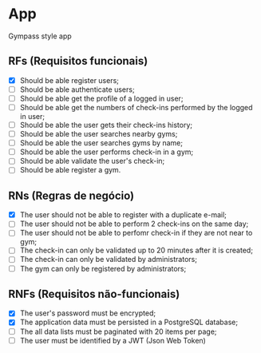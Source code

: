 # App

Gympass style app

## RFs (Requisitos funcionais)

- [x] Should be able register users;
- [ ] Should be able authenticate users;
- [ ] Should be able get the profile of a logged in user;
- [ ] Should be able get the numbers of check-ins performed by the logged in user;
- [ ] Should be able the user gets their check-ins history;
- [ ] Should be able the user searches nearby gyms;
- [ ] Should be able the user searches gyms by name;
- [ ] Should be able the user performs check-in in a gym; 
- [ ] Should be able validate the user's check-in;
- [ ] Should be able register a gym.

## RNs (Regras de negócio)

- [x] The user should not be able to register with a duplicate e-mail;
- [ ] The user should not be able to perform 2 check-ins on the same day;
- [ ] The user should not be able to perfomr check-in if they are not near to gym;
- [ ] The check-in can only be validated up to 20 minutes after it is created;
- [ ] The check-in can only be validated by administrators;
- [ ] The gym can only be registered by administrators;

## RNFs (Requisitos não-funcionais)

- [x] The user's password must be encrypted;
- [x] The application data must be persisted in a PostgreSQL database;
- [ ] The all data lists must be paginated with 20 items per page;
- [ ] The user must be identified by a JWT (Json Web Token)